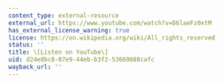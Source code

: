 ```yaml
---
content_type: external-resource
external_url: https://www.youtube.com/watch?v=D6laeFz0xtM
has_external_license_warning: true
license: https://en.wikipedia.org/wiki/All_rights_reserved
status: ''
title: \[Listen on YouTube\]
uid: d24e8bc8-07e9-44eb-b3f2-53669888cafc
wayback_url: ''
---
```

